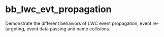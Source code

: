 # bb_lwc_evt_propagation
Demonstrate the different behaviors of LWC event propagation, event re-targeting, event data passing and name collisions.
